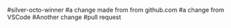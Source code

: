 #silver-octo-winner
#a change made from from github.com
#a change from VSCode
#Another change
#pull request

